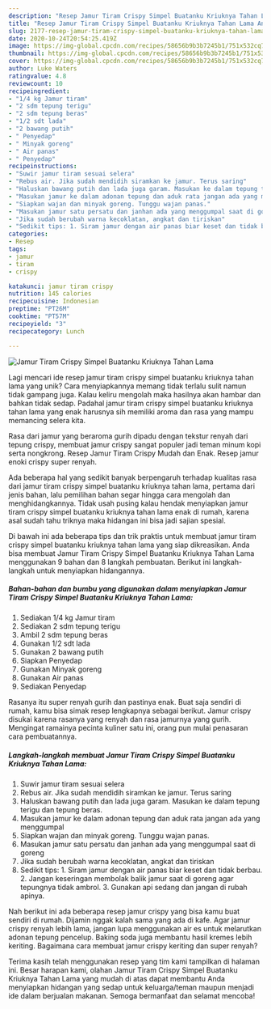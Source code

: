 ```yaml
---
description: "Resep Jamur Tiram Crispy Simpel Buatanku Kriuknya Tahan Lama Anti Gagal"
title: "Resep Jamur Tiram Crispy Simpel Buatanku Kriuknya Tahan Lama Anti Gagal"
slug: 2177-resep-jamur-tiram-crispy-simpel-buatanku-kriuknya-tahan-lama-anti-gagal
date: 2020-10-24T20:54:25.419Z
image: https://img-global.cpcdn.com/recipes/58656b9b3b7245b1/751x532cq70/jamur-tiram-crispy-simpel-buatanku-kriuknya-tahan-lama-foto-resep-utama.jpg
thumbnail: https://img-global.cpcdn.com/recipes/58656b9b3b7245b1/751x532cq70/jamur-tiram-crispy-simpel-buatanku-kriuknya-tahan-lama-foto-resep-utama.jpg
cover: https://img-global.cpcdn.com/recipes/58656b9b3b7245b1/751x532cq70/jamur-tiram-crispy-simpel-buatanku-kriuknya-tahan-lama-foto-resep-utama.jpg
author: Luke Waters
ratingvalue: 4.8
reviewcount: 10
recipeingredient:
- "1/4 kg Jamur tiram"
- "2 sdm tepung terigu"
- "2 sdm tepung beras"
- "1/2 sdt lada"
- "2 bawang putih"
- " Penyedap"
- " Minyak goreng"
- " Air panas"
- " Penyedap"
recipeinstructions:
- "Suwir jamur tiram sesuai selera"
- "Rebus air. Jika sudah mendidih siramkan ke jamur. Terus saring"
- "Haluskan bawang putih dan lada juga garam. Masukan ke dalam tepung terigu dan tepung beras."
- "Masukan jamur ke dalam adonan tepung dan aduk rata jangan ada yang menggumpal"
- "Siapkan wajan dan minyak goreng. Tunggu wajan panas."
- "Masukan jamur satu persatu dan janhan ada yang menggumpal saat di goreng"
- "Jika sudah berubah warna kecoklatan, angkat dan tiriskan"
- "Sedikit tips: 1. Siram jamur dengan air panas biar keset dan tidak berbau. 2. Jangan keseringan membolak balik jamur saat di goreng agar tepungnya tidak ambrol. 3. Gunakan api sedang dan jangan di rubah apinya."
categories:
- Resep
tags:
- jamur
- tiram
- crispy

katakunci: jamur tiram crispy 
nutrition: 145 calories
recipecuisine: Indonesian
preptime: "PT26M"
cooktime: "PT57M"
recipeyield: "3"
recipecategory: Lunch

---
```



![Jamur Tiram Crispy Simpel Buatanku Kriuknya Tahan Lama](https://img-global.cpcdn.com/recipes/58656b9b3b7245b1/751x532cq70/jamur-tiram-crispy-simpel-buatanku-kriuknya-tahan-lama-foto-resep-utama.jpg)

Lagi mencari ide resep jamur tiram crispy simpel buatanku kriuknya tahan lama yang unik? Cara menyiapkannya memang tidak terlalu sulit namun tidak gampang juga. Kalau keliru mengolah maka hasilnya akan hambar dan bahkan tidak sedap. Padahal jamur tiram crispy simpel buatanku kriuknya tahan lama yang enak harusnya sih memiliki aroma dan rasa yang mampu memancing selera kita.

Rasa dari jamur yang beraroma gurih dipadu dengan tekstur renyah dari tepung crispy, membuat jamur crispy sangat populer jadi teman minum kopi serta nongkrong. Resep Jamur Tiram Crispy Mudah dan Enak. Resep jamur enoki crispy super renyah.

Ada beberapa hal yang sedikit banyak berpengaruh terhadap kualitas rasa dari jamur tiram crispy simpel buatanku kriuknya tahan lama, pertama dari jenis bahan, lalu pemilihan bahan segar hingga cara mengolah dan menghidangkannya. Tidak usah pusing kalau hendak menyiapkan jamur tiram crispy simpel buatanku kriuknya tahan lama enak di rumah, karena asal sudah tahu triknya maka hidangan ini bisa jadi sajian spesial.


Di bawah ini ada beberapa tips dan trik praktis untuk membuat jamur tiram crispy simpel buatanku kriuknya tahan lama yang siap dikreasikan. Anda bisa membuat Jamur Tiram Crispy Simpel Buatanku Kriuknya Tahan Lama menggunakan 9 bahan dan 8 langkah pembuatan. Berikut ini langkah-langkah untuk menyiapkan hidangannya.

<!--inarticleads1-->

##### Bahan-bahan dan bumbu yang digunakan dalam menyiapkan Jamur Tiram Crispy Simpel Buatanku Kriuknya Tahan Lama:

1. Sediakan 1/4 kg Jamur tiram
1. Sediakan 2 sdm tepung terigu
1. Ambil 2 sdm tepung beras
1. Gunakan 1/2 sdt lada
1. Gunakan 2 bawang putih
1. Siapkan  Penyedap
1. Gunakan  Minyak goreng
1. Gunakan  Air panas
1. Sediakan  Penyedap


Rasanya itu super renyah gurih dan pastinya enak. Buat saja sendiri di rumah, kamu bisa simak resep lengkapnya sebagai berikut. Jamur crispy disukai karena rasanya yang renyah dan rasa jamurnya yang gurih. Mengingat ramainya pecinta kuliner satu ini, orang pun mulai penasaran cara pembuatannya. 

<!--inarticleads2-->

##### Langkah-langkah membuat Jamur Tiram Crispy Simpel Buatanku Kriuknya Tahan Lama:

1. Suwir jamur tiram sesuai selera
1. Rebus air. Jika sudah mendidih siramkan ke jamur. Terus saring
1. Haluskan bawang putih dan lada juga garam. Masukan ke dalam tepung terigu dan tepung beras.
1. Masukan jamur ke dalam adonan tepung dan aduk rata jangan ada yang menggumpal
1. Siapkan wajan dan minyak goreng. Tunggu wajan panas.
1. Masukan jamur satu persatu dan janhan ada yang menggumpal saat di goreng
1. Jika sudah berubah warna kecoklatan, angkat dan tiriskan
1. Sedikit tips: 1. Siram jamur dengan air panas biar keset dan tidak berbau. 2. Jangan keseringan membolak balik jamur saat di goreng agar tepungnya tidak ambrol. 3. Gunakan api sedang dan jangan di rubah apinya.


Nah berikut ini ada beberapa resep jamur crispy yang bisa kamu buat sendiri di rumah. Dijamin nggak kalah sama yang ada di kafe. Agar jamur crispy renyah lebih lama, jangan lupa menggunakan air es untuk melarutkan adonan tepung pencelup. Baking soda juga membantu hasil kremes lebih keriting. Bagaimana cara membuat jamur crispy keriting dan super renyah? 

Terima kasih telah menggunakan resep yang tim kami tampilkan di halaman ini. Besar harapan kami, olahan Jamur Tiram Crispy Simpel Buatanku Kriuknya Tahan Lama yang mudah di atas dapat membantu Anda menyiapkan hidangan yang sedap untuk keluarga/teman maupun menjadi ide dalam berjualan makanan. Semoga bermanfaat dan selamat mencoba!
